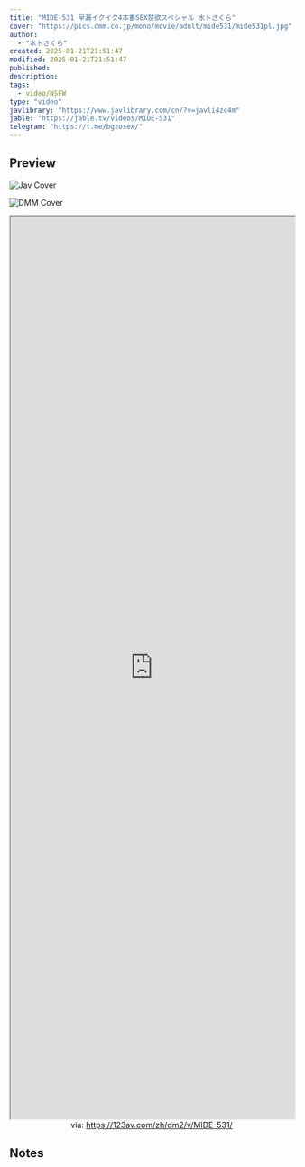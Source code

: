 ```yaml
---
title: "MIDE-531 早漏イクイク4本番SEX禁欲スペシャル 水トさくら"
cover: "https://pics.dmm.co.jp/mono/movie/adult/mide531/mide531pl.jpg"
author:
  - "水トさくら"
created: 2025-01-21T21:51:47
modified: 2025-01-21T21:51:47
published:
description:
tags:
  - video/NSFW
type: "video"
javlibrary: "https://www.javlibrary.com/cn/?v=javli4zc4m"
jable: "https://jable.tv/videos/MIDE-531"
telegram: "https://t.me/bgzosex/"
---
```

## Preview

![Jav Cover](http://img17.pixhost.org/images/286/65127405_i360836.jpg)

![DMM Cover](https://pics.dmm.co.jp/mono/movie/adult/mide531/mide531pl.jpg)


<iframe src='https://123av.com/zh/dm2/v/MIDE-531/' style='height:40vh;width:100%' class='iframe-radius' allow='fullscreen'></iframe>
<center>via: <a href='https://123av.com/zh/dm2/v/MIDE-531/' target='_blank' class='external-link'>https://123av.com/zh/dm2/v/MIDE-531/</a></center>

## Notes

